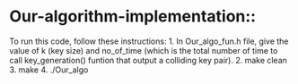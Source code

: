 # Our-algorithm-implementation::

To run this code, follow these instructions:
      1. In Our_algo_fun.h file, give the value of k (key size) and no_of_time (which is the total number of time to call 
         key_generation() funtion that output a colliding key pair).
      2. make clean
      3. make
      4. ./Our_algo
